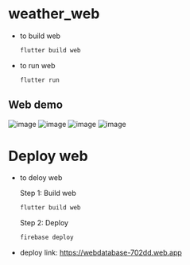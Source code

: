 # weather_web

- to build web
  ```sh
  flutter build web
  ```
- to run web
  ```sh
  flutter run
  ```

## Web demo 
![image](https://github.com/user-attachments/assets/2e5801ce-31f6-491d-9947-437b331dbda8)
![image](https://github.com/user-attachments/assets/ba9b9c36-5146-46d8-b356-edfc369d0b66)
![image](https://github.com/user-attachments/assets/50ac609f-d80a-4bff-88ab-338c930f6943)
![image](https://github.com/user-attachments/assets/8b2c7b14-eeed-4bb6-870a-3b08e488ede2)


# Deploy web 
- to deloy web
  
  Step 1: Build web
  ```sh
  flutter build web
  ```
  Step 2: Deploy
  ```sh
  firebase deploy
  ```

- deploy link: https://webdatabase-702dd.web.app
  
